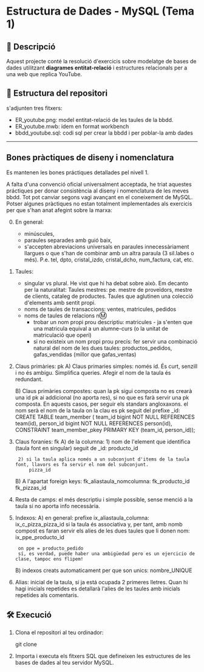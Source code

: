 # Estructura de Dades - MySQL (Tema 1)

## 📄 Descripció

Aquest projecte conté la resolució d'exercicis sobre modelatge de bases de dades utilitzant **diagrames entitat-relació** i estructures relacionals per a una web que replica YouTube.

## 📂 Estructura del repositori
s'adjunten tres fitxers:
- ER_youtube.png: model entitat-relació de les taules de la bbdd.
- ER_youtube.mwb: idem en format workbench
- bbdd_youtube.sql: codi sql per crear la bbdd i per poblar-la amb dades

---
## Bones pràctiques de diseny i nomenclatura 
Es mantenen les bones práctiques detallades pel nivell 1.

A falta d'una convenció oficial universalment acceptada, he triat aquestes práctiques per donar consistència al diseny i nomenclatura de les meves bbdd. Tot pot canviar segons vagi avançant en el coneixement de MySQL. Potser algunes pràctiques no estan totalment implementades als exercicis per que s'han anat afegint sobre la marxa:

0. En general: 
    - minúscules, 
    - paraules separades amb guió baix, 
    - s'accepten abreviacions universals en paraules innecessàriament llargues o que s'han de combinar amb un altra paraula (3 sil.labes o més). P.e. tel, dpto, cristal_izdo, cristal_dcho, num_factura, cat, etc.

1. Taules: 
    - singular vs plural. He vist que hi ha debat sobre això. Em decanto per la naturalitat: 
        Taules mestres: pe. mestre de proveïdors, mestre de clients, cataleg de productes. Taules que aglutinen una colecció d'elements amb sentit propi. 
    - noms de taules de transaccions: ventes, matricules, pedidos
    - noms de taules de relacions n:m: 
        - trobar un nom propi prou descriptiu: matricules - ja s'enten que una matricula equival a un alumne-curs (o la unitat de matriculació que operi)
        - si no existeix un nom propi prou precís: fer servir una combinació natural del nom de les dues taules: productos_pedidos, gafas_vendidas (millor que gafas_ventas)


2. Claus primàries: pk
    A) Claus primaries simples: només id. És curt, senzill i no és ambigu. Simplifica queries. Afegir el nom de la taula és redundant.

    B) Claus primàries compostes: quan la pk sigui composta no es crearà una id pk ai addicional (no aporta res), si no que es farà servir una pk composta. En aquests casos, per seguir els standars angloxaxons. el nom serà el nom de la taula on la clau es pk seguit del prefixe _id:
            CREATE TABLE team_member (
                team_id       bigint NOT NULL REFERENCES team(id),
                person_id     bigint NOT NULL REFERENCES person(id),
            CONSTRAINT team_member_pkey PRIMARY KEY (team_id, person_id));

3. Claus foranies: fk
    A) de la columna: 
        1) nom de l'element que identifica (taula font en singular) seguit de _id: 
            producto_id
        
        2) si la taula aplica només a un subconjunt d'items de la taula font, llavors es fa servir el nom del subconjunt.
            pizza_id
    B) A l'apartat foreign keys: fk_aliastaula_nomcolumna:
            fk_producto_id
            fk_pizzas_id 
        
4. Resta de camps: el més descriptiu i simple possible, sense menció a la taula si no aporta info necessària.

5. Indexos: 
    A) en general: prefixe ix_aliastaula_columna:
            ix_c_pizza_pizza_id
        si la taula és associativa y, per tant, amb nomb compost es faran servir els alies de les dues taules que li donen nom:
            ix_ppe_producto_id 

        on ppe = producto_pedido
        sí, es verdad, puede haber una ambigüedad pero es un ejercicio de clase, tampoc ens flipem!
    
    B) indexos creats automaticament per que son unics:
            nombre_UNIQUE

6. Alias: inicial de la taula, si ja está ocupada 2 primeres lletres. Quan hi hagi inicials repetides es detallarà l'alies de les taules amb inicials repetides als comentaris.


## 🛠️ Execució

1. Clona el repositori al teu ordinador:
   
   git clone 
   

2. Importa i executa els fitxers SQL que defineixen les estructures de les bases de dades al teu servidor MySQL.

